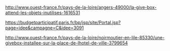 http://www.ouest-france.fr/pays-de-la-loire/angers-49000/la-give-box-attend-les-objets-inutilises-1616531

https://budgetparticipatif.paris.fr/bp/jsp/site/Portal.jsp?page=idee&campagne=C&idee=3091

http://www.ouest-france.fr/pays-de-la-loire/noirmoutier-en-lile-85330/une-givebox-installee-sur-la-place-de-lhotel-de-ville-3799654
